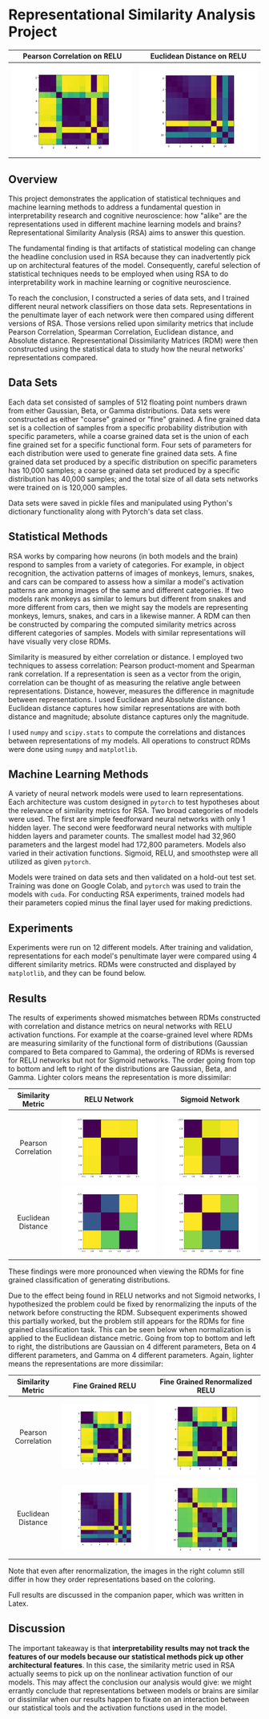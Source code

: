 # Representational Similarity Analysis Project

Pearson Correlation on RELU                             | Euclidean Distance on RELU
:------------------------------------------------------:|:-------------------------------------------------:
![My Image](Images/simple_net_relu_fine_grain_correlation.png) | ![My Image](Images/simple_net_relu_fine_grain_euclid.png)

## Overview

This project demonstrates the application of statistical techniques and machine learning methods to address a fundamental question in interpretability research and cognitive neuroscience:  how "alike" are the representations used in different machine learning models and brains?  Representational Similarity Analysis (RSA) aims to answer this question.

The fundamental finding is that artifacts of statistical modeling can change the headline conclusion used in RSA because they can inadvertently pick up on architectural features of the model.  Consequently, careful selection of statistical techniques needs to be employed when using RSA to do interpretability work in machine learning or cognitive neuroscience.

To reach the conclusion, I constructed a series of data sets, and I trained different neural network classifiers on those data sets.  Representations in the penultimate layer of each network were then compared using different versions of RSA.  Those versions relied upon similarity metrics that include Pearson Correlation, Spearman Correlation, Euclidean distance, and Absolute distance.  Representational Dissimilarity Matrices (RDM) were then constructed using the statistical data to study how the neural networks' representations compared.

## Data Sets

Each data set consisted of samples of 512 floating point numbers drawn from either Gaussian, Beta, or Gamma distributions.  Data sets were constructed as either "coarse" grained or "fine" grained.  A fine grained data set is a collection of samples from a specific probability distribution with specific parameters, while a coarse grained data set is the union of each fine grained set for a specific functional form.  Four sets of parameters for each distribution were used to generate fine grained data sets.  A fine grained data set produced by a specific distribution on specific parameters has 10,000 samples; a coarse grained data set produced by a specific distribution has 40,000 samples; and the total size of all data sets networks were trained on is 120,000 samples.

Data sets were saved in pickle files and manipulated using Python's dictionary functionality along with Pytorch's data set class.

## Statistical Methods

RSA works by comparing how neurons (in both models and the brain) respond to samples from a variety of categories.  For example, in object recognition, the activation patterns of images of monkeys, lemurs, snakes, and cars can be compared to assess how a similar a model's activation patterns are among images of the same and different categories.  If two models rank monkeys as similar to lemurs but different from snakes and more different from cars, then we might say the models are representing monkeys, lemurs, snakes, and cars in a likewise manner.  A RDM can then be constructed by comparing the computed similarity metrics across different categories of samples.  Models with similar representations will have visually very close RDMs.

Similarity is measured by either correlation or distance.  I employed two techniques to assess correlation:  Pearson product-moment and Spearman rank correlation.  If a representation is seen as a vector from the origin, correlation can be thought of as measuring the relative angle between representations.  Distance, however, measures the difference in magnitude between representations.  I used Euclidean and Absolute distance.  Euclidean distance captures how similar representations are with both distance and magnitude; absolute distance captures only the magnitude.

I used `numpy` and `scipy.stats` to compute the correlations and distances between representations of my models.  All operations to construct RDMs were done using `numpy` and `matplotlib`.

## Machine Learning Methods

A variety of neural network models were used to learn representations.  Each architecture was custom designed in `pytorch` to test hypotheses about the relevance of similarity metrics for RSA.  Two broad categories of models were used.  The first are simple feedforward neural networks with only 1 hidden layer.  The second were feedforward neural networks with multiple hidden layers and parameter counts.  The smallest model had 32,960 parameters and the largest model had 172,800 parameters.  Models also varied in their activation functions.  Sigmoid, RELU, and smoothstep were all utilized as given `pytorch`.

Models were trained on data sets and then validated on a hold-out test set.  Training was done on Google Colab, and `pytorch` was used to train the models with `cuda`.  For conducting RSA experiments, trained models had their parameters copied minus the final layer used for making predictions.

## Experiments

Experiments were run on 12 different models.  After training and validation, representations for each model's penultimate layer were compared using 4 different similarity metrics.  RDMs were constructed and displayed by `matplotlib`, and they can be found below.

## Results

The results of experiments showed mismatches between RDMs constructed with correlation and distance metrics on neural networks with RELU activation functions.  For example at the coarse-grained level where RDMs are measuring similarity of the functional form of distributions (Gaussian compared to Beta compared to Gamma), the ordering of RDMs is reversed for RELU networks but not for Sigmoid networks.  The order going from top to bottom and left to right of the distributions are Gaussian, Beta, and Gamma.  Lighter colors means the representation is more dissimilar:

 Similarity Metric  | RELU Network                                                     | Sigmoid Network
:------------------:|:----------------------------------------------------------------:|:------------------------------------------:
Pearson Correlation | ![My Image](Images/simple_net_relu_coarse_grain_correlation.png) | ![My Image](Images/simple_net_sigmoid_coarse_grain_correlation.png)
Euclidean Distance  | ![My Image](Images/simple_net_relu_coarse_grain_euclid.png)      | ![My Image](Images/simple_net_sigmoid_coarse_grain_euclid.png)

These findings were more pronounced when viewing the RDMs for fine grained classification of generating distributions.  

Due to the effect being found in RELU networks and not Sigmoid networks, I hypothesized the problem could be fixed by renormalizing the inputs of the network before constructing the RDM.  Subsequent experiments showed this partially worked, but the problem still appears for the RDMs for fine grained classification task.  This can be seen below when normalization is applied to the Euclidean distance metric.  Going from top to bottom and left to right, the distributions are Gaussian on 4 different parameters, Beta on 4 different parameters, and Gamma on 4 different parameters.  Again, lighter means the representations are more dissimilar:

 Similarity Metric  | Fine Grained RELU                                                | Fine Grained Renormalized RELU
:------------------:|:----------------------------------------------------------------:|:------------------------------------------:
Pearson Correlation | ![My Image](Images/simple_net_relu_fine_grain_correlation.png) | ![My Image](Images/simple_net_relu_fine_grain_correlation_renorm.png)
Euclidean Distance  | ![My Image](Images/simple_net_relu_fine_grain_euclid.png)      | ![My Image](Images/simple_net_relu_fine_grain_euclid_renorm.png)

Note that even after renormalization, the images in the right column still differ in how they order representations based on the coloring.

Full results are discussed in the companion paper, which was written in Latex.

## Discussion

The important takeaway is that **interpretability results may not track the features of our models because our statistical methods pick up other architectural features**.  In this case, the similarity metric used in RSA actually seems to pick up on the nonlinear activation function of our models.  This may affect the conclusion our analysis would give:  we might errantly conclude that representations between models or brains are similar or dissimilar when our results happen to fixate on an interaction between our statistical tools and the activation functions used in the model.
